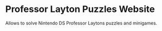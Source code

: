# Professor Layton Puzzles Website

Allows to solve Nintendo DS Professor Laytons puzzles and minigames.